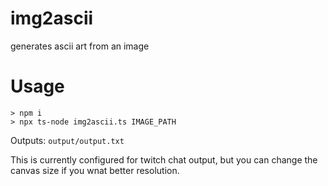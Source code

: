 # img2ascii
generates ascii art from an image

# Usage
```
> npm i
> npx ts-node img2ascii.ts IMAGE_PATH
```
Outputs: `output/output.txt`

This is currently configured for twitch chat output, but you can change the canvas size if you wnat better resolution.